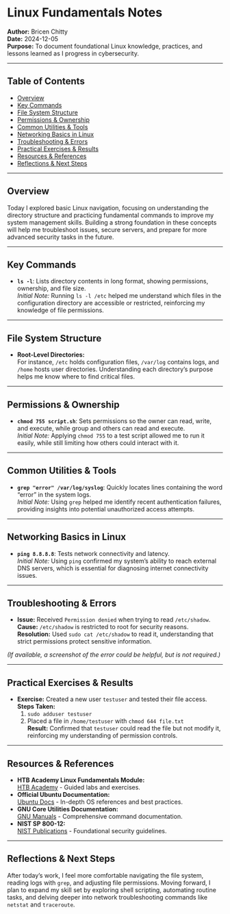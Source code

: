 # Linux Fundamentals Notes

**Author:** Bricen Chitty  
**Date:** 2024-12-05  
**Purpose:** To document foundational Linux knowledge, practices, and lessons learned as I progress in cybersecurity.

---

## Table of Contents
- [Overview](#overview)
- [Key Commands](#key-commands)
- [File System Structure](#file-system-structure)
- [Permissions & Ownership](#permissions--ownership)
- [Common Utilities & Tools](#common-utilities--tools)
- [Networking Basics in Linux](#networking-basics-in-linux)
- [Troubleshooting & Errors](#troubleshooting--errors)
- [Practical Exercises & Results](#practical-exercises--results)
- [Resources & References](#resources--references)
- [Reflections & Next Steps](#reflections--next-steps)

---

## Overview
Today I explored basic Linux navigation, focusing on understanding the directory structure and practicing fundamental commands to improve my system management skills. Building a strong foundation in these concepts will help me troubleshoot issues, secure servers, and prepare for more advanced security tasks in the future.

---

## Key Commands
- **`ls -l`**: Lists directory contents in long format, showing permissions, ownership, and file size.  
  *Initial Note:* Running `ls -l /etc` helped me understand which files in the configuration directory are accessible or restricted, reinforcing my knowledge of file permissions.

---

## File System Structure
- **Root-Level Directories:**  
  For instance, `/etc` holds configuration files, `/var/log` contains logs, and `/home` hosts user directories. Understanding each directory’s purpose helps me know where to find critical files.

---

## Permissions & Ownership
- **`chmod 755 script.sh`**: Sets permissions so the owner can read, write, and execute, while group and others can read and execute.  
  *Initial Note:* Applying `chmod 755` to a test script allowed me to run it easily, while still limiting how others could interact with it.

---

## Common Utilities & Tools
- **`grep "error" /var/log/syslog`**: Quickly locates lines containing the word “error” in the system logs.  
  *Initial Note:* Using `grep` helped me identify recent authentication failures, providing insights into potential unauthorized access attempts.

---

## Networking Basics in Linux
- **`ping 8.8.8.8`**: Tests network connectivity and latency.  
  *Initial Note:* Using `ping` confirmed my system’s ability to reach external DNS servers, which is essential for diagnosing internet connectivity issues.

---

## Troubleshooting & Errors
- **Issue:** Received `Permission denied` when trying to read `/etc/shadow`.  
  **Cause:** `/etc/shadow` is restricted to root for security reasons.  
  **Resolution:** Used `sudo cat /etc/shadow` to read it, understanding that strict permissions protect sensitive information.

*(If available, a screenshot of the error could be helpful, but is not required.)*

---

## Practical Exercises & Results
- **Exercise:** Created a new user `testuser` and tested their file access.  
  **Steps Taken:**  
  1. `sudo adduser testuser`  
  2. Placed a file in `/home/testuser` with `chmod 644 file.txt`  
  **Result:** Confirmed that `testuser` could read the file but not modify it, reinforcing my understanding of permission controls.

---

## Resources & References
- **HTB Academy Linux Fundamentals Module:**  
  [HTB Academy](https://academy.hackthebox.com/) - Guided labs and exercises.
- **Official Ubuntu Documentation:**  
  [Ubuntu Docs](https://help.ubuntu.com/) - In-depth OS references and best practices.
- **GNU Core Utilities Documentation:**  
  [GNU Manuals](https://www.gnu.org/manual/) - Comprehensive command documentation.
- **NIST SP 800-12:**  
  [NIST Publications](https://csrc.nist.gov/publications) - Foundational security guidelines.

---

## Reflections & Next Steps
After today’s work, I feel more comfortable navigating the file system, reading logs with `grep`, and adjusting file permissions. Moving forward, I plan to expand my skill set by exploring shell scripting, automating routine tasks, and delving deeper into network troubleshooting commands like `netstat` and `traceroute`.
